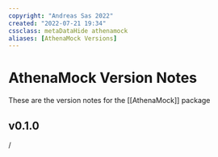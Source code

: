 ```yaml
---
copyright: "Andreas Sas 2022"
created: "2022-07-21 19:34"
cssclass: metaDataHide athenamock
aliases: [AthenaMock Versions]
---
```


# AthenaMock Version Notes
These are the version notes for the [[AthenaMock]] package

## v0.1.0
/